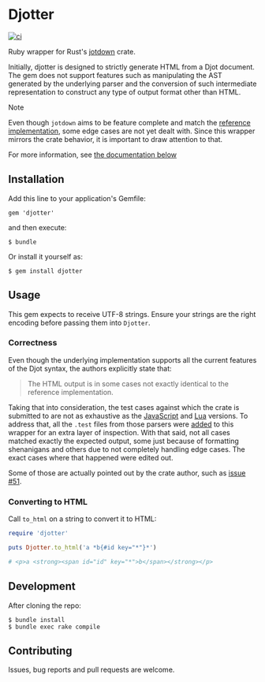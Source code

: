 # Djotter

[![ci](https://github.com/gustavodiasag/djotter/actions/workflows/ci.yml/badge.svg)](https://github.com/gustavodiasag/djotter/actions/workflows/ci.yml)

Ruby wrapper for Rust's [jotdown][djot-rs] crate.

Initially, djotter is designed to strictly generate HTML from a Djot document. The gem does not support features such as manipulating the AST generated by the underlying parser and the conversion of such intermediate representation to construct any type of output format other than HTML.

> [!NOTE]
> Even though `jotdown` aims to be feature complete and match the [reference implementation][djot-js], some edge cases are not yet dealt with. Since this wrapper mirrors the crate behavior, it is important to draw attention to that.
>
> For more information, see [the documentation below](#correctness)

[djot-rs]: https://github.com/hellux/jotdown
[djot-js]: https://github.com/jgm/djot.js

## Installation

Add this line to your application's Gemfile:

    gem 'djotter'

and then execute:
    
    $ bundle

Or install it yourself as:

    $ gem install djotter

## Usage

This gem expects to receive UTF-8 strings. Ensure your strings are the right encoding before passing them into `Djotter`.

### Correctness

Even though the underlying implementation supports all the current features of the Djot syntax, the authors explicitly state that:

> The HTML output is in some cases not exactly identical to the reference implementation.

Taking that into consideration, the test cases against which the crate is submitted to are not as exhaustive as the [JavaScript][djot-js] and [Lua][djot-lua] versions. To address that, all the `.test` files from those parsers were [added][test-cases] to this wrapper for an extra layer of inspection. With that said, not all cases matched exactly the expected output, some just because of formatting shenanigans and others due to not completely handling edge cases. The exact cases where that happened were edited out.

Some of those are actually pointed out by the crate author, such as [issue #51][issue-51].

[djot-lua]: https://github.com/jgm/djot.lua
[test-cases]: ./spec/cases/
[issue-51]: https://github.com/hellux/jotdown/issues/51

### Converting to HTML

Call `to_html` on a string to convert it to HTML:

```ruby
require 'djotter'

puts Djotter.to_html('a *b{#id key="*"}*')

# <p>a <strong><span id="id" key="*">b</span></strong></p>
```

## Development

After cloning the repo:

    $ bundle install
    $ bundle exec rake compile

## Contributing

Issues, bug reports and pull requests are welcome.
